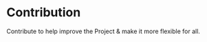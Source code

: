 Contribution
============

Contribute to help improve the Project &amp; make it more flexible for all.
